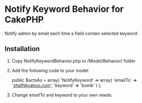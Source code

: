# Notify Keyword Behavior for CakePHP #

Notify admin by email each time a field contain selected keyword

## Installation

1. Copy NotifyKeywordBehavior.php to /Model/Behavior/ folder

2. Add the following code to your model

	public $actsAs = array(
		'NotifyKeyword' => array(
			'emailTo' => 'zhaff@yahoo.com',
			'keyword' => 'bomb'
		)
	);
	
3. Change emailTo and keyword to your own needs.